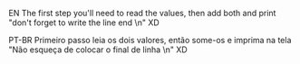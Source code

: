EN
The first step you'll need to read the values, then add both  and print "don't forget to write the line end \n" XD

PT-BR
Primeiro passo leia os dois valores, então some-os e imprima na tela "Não esqueça de colocar o final de linha \n" XD